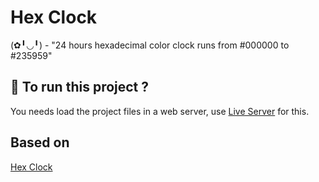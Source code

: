 # Hex Clock

(✿╹◡╹) - "24 hours hexadecimal color clock runs from #000000 to #235959"

## :runner: To run this project ?

You needs load the project files in a web server, use [Live Server](https://marketplace.visualstudio.com/items?itemName=ritwickdey.LiveServer) for this.

## Based on 
[Hex Clock](https://www.jacopocolo.com/hexclock/)
